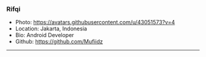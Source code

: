 ### Rifqi
- Photo: https://avatars.githubusercontent.com/u/43051573?v=4
- Location: Jakarta, Indonesia
- Bio: Android Developer
- Github: https://github.com/Mufiidz
***

